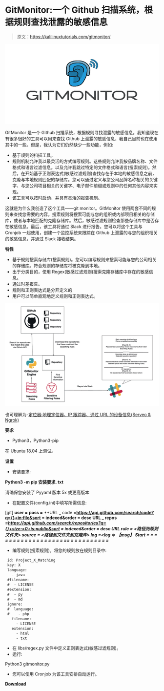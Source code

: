 # GitMonitor:一个 Github 扫描系统，根据规则查找泄露的敏感信息

> 原文：<https://kalilinuxtutorials.com/gitmonitor/>

[![GitMonitor : A Github Scanning System To Look For Leaked Sensitive Information Based On Rules](img//0f9b341c9930d0e48579423aef8bf0ed.png "GitMonitor : A Github Scanning System To Look For Leaked Sensitive Information Based On Rules")](https://1.bp.blogspot.com/-8vvPSa8e9Ak/XuEvaP9WI5I/AAAAAAAAGlY/nUHHpx1l2qU354nerG0IlRiWOszv5bFEwCLcBGAsYHQ/s1600/GitMonitor-logo%25281%2529.png)

GitMonitor 是一个 Github 扫描系统，根据规则寻找泄露的敏感信息。我知道现在有很多很好的工具可以用来查找 Github 上泄露的敏感信息，我自己目前也在使用其中的一些。但是，我认为它们仍然缺少一些功能，例如:

*   基于规则的扫描工具。
*   规则机制允许我以最灵活的方式编写规则。这些规则允许我按品牌名称、文件格式和语言过滤信息。以及允许我跳过特定的文件格式和语言(搜索规则)。然后，在开始基于正则表达式(敏感过滤规则)查找存在于本地的敏感信息之前，克隆与本地规则匹配的存储库。您可以通过定义与您公司品牌名称相关的关键字、与您公司项目相关的关键字、电子邮件前缀或规则中的任何其他内容来实现。
*   该工具可以按时启动，并具有灵活的报告机制。

这就是为什么我创造了这个工具——git monitor。GitMonitor 使用两套不同的规则来查找您需要的内容。搜索规则将搜索可能与您的组织或内部项目相关的存储库，或者与本地匹配的克隆存储库。然后，敏感过滤规则检查那些存储库中是否存在敏感信息。最后，该工具将通过 Slack 进行报告。您可以将这个工具与 Cronjob 一起使用，创建一个监控系统来跟踪在 Github 上泄露的与您的组织相关的敏感信息，并通过 Slack 接收结果。

**特性**

*   基于规则搜索存储库(搜索规则)。您可以编写规则来搜索可能与您的公司相关的存储库。符合规则的存储库将被克隆到本地。
*   出于分类目的，使用 Regex(敏感过滤规则)搜索克隆存储库中存在的敏感信息。
*   通过时差报告。
*   规则和正则表达式是分开定义的
*   用户可以简单直观地定义规则和正则表达式。

![](img//500170f242c123a39648e33aea1b7e79.png)

也可理解为-[定位器:地理定位器、IP 跟踪器、通过 URL 的设备信息(Serveo & Ngrok)](https://kalilinuxtutorials.com/locator/)

**要求**

*   Python3，Python3-pip

在 Ubuntu 18.04 上测试。

**设置**

*   安装要求:

**Python3 -m pip 安装要求. txt**

请确保您安装了 Pyyaml 版本 5x 或更高版本

*   在配置文件(config.ini)中填写所需信息:

[git]
**user =**<username _ git>
**pass =**<password _ git>
**URL _ code =**https://api.github.com/search/code?q={}+in:file&sort = indexed&order = desc
**URL _ repos =**https://api.github.com/search/repositories?q={}+size:>0+is:public&sort = indexed&order = desc
**URL
**rule =** <路径到规则文件夹>
**source =** <路径到文件夹到克隆库>
**log =**<log =>
【msg】
Start = = = = = = = = = = = = = = = = = = =***= = = = = = = = = = =***** 

*   编写规则(搜索规则)。将您的规则放在规则目录中:

```
 id: Project_X_Matching
 key: X
 language:
   - java
 #filename:
 #  - LICENSE
 #extension:
 #  - py
 #  - md
 ignore:
 #  language:
 #    - php
   filename:
     - LICENSE
   extension:
     - html
     - txt

```

*   在 libs/regex.py 文件中定义正则表达式(敏感过滤规则)。
*   运行:

Python3 gitmonitor.py

*   您可以使用 Cronjob 为该工具安排自动运行。

[**Download**](https://github.com/Talkaboutcybersecurity/GitMonitor)